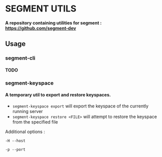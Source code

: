 # SEGMENT UTILS

#### A repository containing utilities for segment : https://github.com/segment-dev

## Usage

### segment-cli
#### TODO

### segment-keyspace
#### A temporary util to export and restore keyspaces.

- `segment-keyspace export` will export the keyspace of the currently running server
- `segment-keyspace restore <FILE>` will attempt to restore the keyspace from the specified file

Additional options :

`-H --host`

`-p --port`
